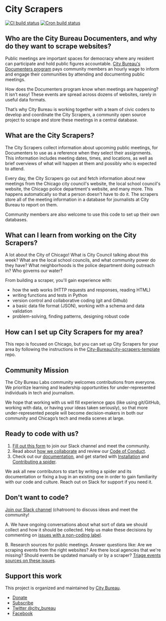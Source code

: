 # City Scrapers

[![CI build status](https://github.com/City-Bureau/city-scrapers/workflows/CI/badge.svg)](https://github.com/City-Bureau/city-scrapers/actions?query=workflow%3ACI)
[![Cron build status](https://github.com/City-Bureau/city-scrapers/workflows/Cron/badge.svg)](https://github.com/City-Bureau/city-scrapers/actions?query=workflow%3ACron)

## Who are the City Bureau Documenters, and why do they want to scrape websites?

Public meetings are important spaces for democracy where any resident can participate and hold public figures accountable. [City Bureau's Documenters program](https://www.documenters.org/) pays community members an hourly wage to inform and engage their communities by attending and documenting public meetings.

How does the Documenters program know when meetings are happening? It isn’t easy! These events are spread across dozens of websites, rarely in useful data formats.

That’s why City Bureau is working together with a team of civic coders to develop and coordinate the City Scrapers, a community open source project to scrape and store these meetings in a central database.

## What are the City Scrapers?

The City Scrapers collect information about upcoming public meetings, for Documenters to use as a reference when they select their assignments. This information includes meeting dates, times, and locations, as well as brief overviews of what will happen at them and possibly who is expected to attend.

Every day, the City Scrapers go out and fetch information about new meetings from the Chicago city council's website, the local school council's website, the Chicago police department's website, and many more. This happens automatically so that a person doesn't have to do it. The scrapers store all of the meeting information in a database for journalists at City Bureau to report on them.

Community members are also welcome to use this code to set up their own databases.

## What can I learn from working on the City Scrapers?

A lot about the City of Chicago! What is City Council talking about this week? What are the local school councils, and what community power do they have? What neighborhoods is the police department doing outreach in? Who governs our water?

From building a scraper, you'll gain experience with:

- how the web works (HTTP requests and responses, reading HTML)
- writing functions and tests in Python
- version control and collaborative coding (git and Github)
- a basic data file format (JSON), working with a schema and data validation
- problem-solving, finding patterns, designing robust code

## How can I set up City Scrapers for my area?

This repo is focused on Chicago, but you can set up City Scrapers for your area by following the instructions in the [City-Bureau/city-scrapers-template](https://github.com/city-bureau/city-scrapers-template) repo.

## Community Mission

The City Bureau Labs community welcomes contributions from everyone. We prioritize learning and leadership opportunities for under-represented individuals in tech and journalism.

We hope that working with us will fill experience gaps (like using git/GitHub, working with data, or having your ideas taken seriously), so that more under-represented people will become decision-makers in both our community and Chicago’s tech and media scenes at large.

## Ready to code with us?

1. [Fill out this form](https://airtable.com/shrRv027NLgToRFd6) to join our Slack channel and meet the community.
2. Read about [how we collaborate](https://github.com/City-Bureau/city-scrapers/blob/main/CONTRIBUTING.md) and review our [Code of Conduct](https://github.com/City-Bureau/city-scrapers/blob/main/CODE_OF_CONDUCT.md).
3. Check out our [documentation](https://cityscrapers.org/docs/development/), and get started with [Installation](https://cityscrapers.org/docs/development/#installation) and [Contributing a spider](https://cityscrapers.org/docs/development/#contribute).

We ask all new contributors to start by writing a spider and its documentation or fixing a bug in an existing one in order to gain familiarity with our code and culture. Reach out on Slack for support if you need it.

## Don't want to code?

[Join our Slack channel](https://airtable.com/shrRv027NLgToRFd6) (chatroom) to discuss ideas and meet the community!

A. We have ongoing conversations about what sort of data we should collect and how it should be collected. Help us make these decisions by commenting on [issues with a non-coding label](https://github.com/City-Bureau/city-scrapers/issues?q=is%3Aissue+is%3Aopen+label%3Anon-coding).

B. Research sources for public meetings. Answer questions like: Are we scraping events from the right websites? Are there local agencies that we're missing? Should events be updated manually or by a scraper? [Triage events sources on these issues](https://github.com/City-Bureau/city-scrapers/issues?q=is%3Aissue+is%3Aopen+label%3A%22non-coding%3A+triage+events+source%22).

## Support this work

This project is organized and maintained by [City Bureau](http://www.citybureau.org/).

- [Donate](https://www.citybureau.org/support)
- [Subscribe](https://citybureau.com/newsletter/)
- [Twitter @city_bureau](https://twitter.com/city_bureau/)
- [Facebook](https://www.facebook.com/CityBureau/)
